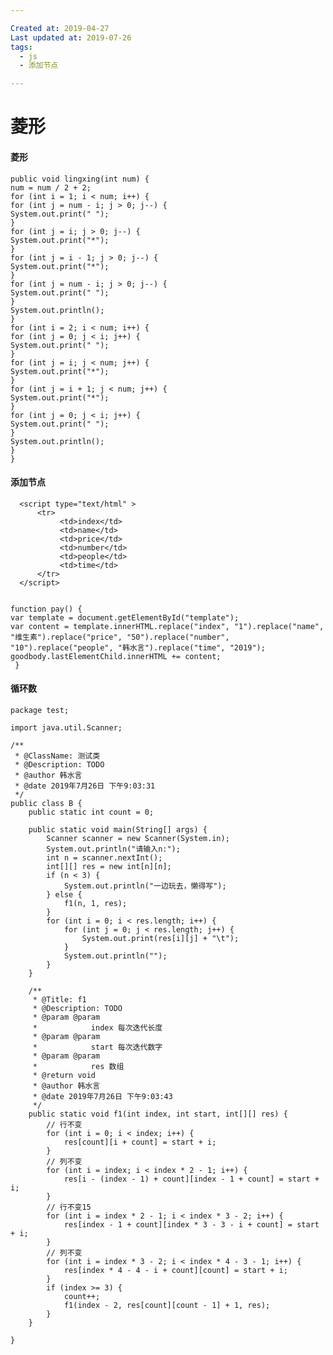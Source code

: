 ```yaml
---

Created at: 2019-04-27
Last updated at: 2019-07-26
tags: 
  - js
  - 添加节点

---
```


# 菱形


#### 菱形

    public void lingxing(int num) {
    num = num / 2 + 2;
    for (int i = 1; i < num; i++) {
    for (int j = num - i; j > 0; j--) {
    System.out.print(" ");
    }
    for (int j = i; j > 0; j--) {
    System.out.print("*");
    }
    for (int j = i - 1; j > 0; j--) {
    System.out.print("*");
    }
    for (int j = num - i; j > 0; j--) {
    System.out.print(" ");
    }
    System.out.println();
    }
    for (int i = 2; i < num; i++) {
    for (int j = 0; j < i; j++) {
    System.out.print(" ");
    }
    for (int j = i; j < num; j++) {
    System.out.print("*");
    }
    for (int j = i + 1; j < num; j++) {
    System.out.print("*");
    }
    for (int j = 0; j < i; j++) {
    System.out.print(" ");
    }
    System.out.println();
    }
    }


#### 添加节点

      <script type="text/html" >
          <tr>
               <td>index</td>
               <td>name</td>
               <td>price</td>
               <td>number</td>
               <td>people</td>
               <td>time</td>
          </tr>
      </script>


    function pay() {
    var template = document.getElementById("template");
    var content = template.innerHTML.replace("index", "1").replace("name", 
    "维生素").replace("price", "50").replace("number", "10").replace("people", "韩水言").replace("time", "2019");
    goodbody.lastElementChild.innerHTML += content;
     }


#### 循环数

    package test;
    
    import java.util.Scanner;
    
    /**
     * @ClassName: 测试类
     * @Description: TODO
     * @author 韩水言
     * @date 2019年7月26日 下午9:03:31
     */
    public class B {
    	public static int count = 0;
    
    	public static void main(String[] args) {
    		Scanner scanner = new Scanner(System.in);
    		System.out.println("请输入n:");
    		int n = scanner.nextInt();
    		int[][] res = new int[n][n];
    		if (n < 3) {
    			System.out.println("一边玩去，懒得写");
    		} else {
    			f1(n, 1, res);
    		}
    		for (int i = 0; i < res.length; i++) {
    			for (int j = 0; j < res.length; j++) {
    				System.out.print(res[i][j] + "\t");
    			}
    			System.out.println("");
    		}
    	}
    
    	/**
    	 * @Title: f1
    	 * @Description: TODO
    	 * @param @param
    	 *            index 每次迭代长度
    	 * @param @param
    	 *            start 每次迭代数字
    	 * @param @param
    	 *            res 数组
    	 * @return void
    	 * @author 韩水言
    	 * @date 2019年7月26日 下午9:03:43
    	 */
    	public static void f1(int index, int start, int[][] res) {
    		// 行不变
    		for (int i = 0; i < index; i++) {
    			res[count][i + count] = start + i;
    		}
    		// 列不变
    		for (int i = index; i < index * 2 - 1; i++) {
    			res[i - (index - 1) + count][index - 1 + count] = start + i;
    		}
    		// 行不变15
    		for (int i = index * 2 - 1; i < index * 3 - 2; i++) {
    			res[index - 1 + count][index * 3 - 3 - i + count] = start + i;
    		}
    		// 列不变
    		for (int i = index * 3 - 2; i < index * 4 - 3 - 1; i++) {
    			res[index * 4 - 4 - i + count][count] = start + i;
    		}
    		if (index >= 3) {
    			count++;
    			f1(index - 2, res[count][count - 1] + 1, res);
    		}
    	}
    
    }


   

